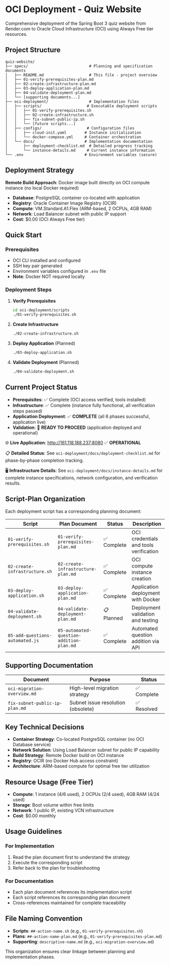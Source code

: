 # OCI Deployment - Quiz Website

Comprehensive deployment of the Spring Boot 3 quiz website from Render.com to Oracle Cloud Infrastructure (OCI) using Always Free tier resources.

## Project Structure

```
quiz-website/
├── specs/                           # Planning and specification documents
│   ├── README.md                    # This file - project overview
│   ├── 01-verify-prerequisites-plan.md
│   ├── 02-create-infrastructure-plan.md
│   ├── 03-deploy-application-plan.md
│   ├── 04-validate-deployment-plan.md
│   └── [supporting documents...]
├── oci-deployment/                  # Implementation files
│   ├── scripts/                    # Executable deployment scripts
│   │   ├── 01-verify-prerequisites.sh
│   │   ├── 02-create-infrastructure.sh
│   │   ├── fix-subnet-public-ip.sh
│   │   └── [future scripts...]
│   ├── configs/                    # Configuration files
│   │   ├── cloud-init.yaml        # Instance initialization
│   │   └── docker-compose.yml     # Container orchestration
│   └── docs/                      # Implementation documentation
│       ├── deployment-checklist.md  # Detailed progress tracking
│       └── instance-details.md     # Current instance information
└── .env                           # Environment variables (secure)
```

## Deployment Strategy

**Remote Build Approach**: Docker image built directly on OCI compute instance (no local Docker required)
- **Database**: PostgreSQL container co-located with application
- **Registry**: Oracle Container Image Registry (OCIR)
- **Compute**: VM.Standard.A1.Flex (ARM-based, 2 OCPUs, 4GB RAM)
- **Network**: Load Balancer subnet with public IP support
- **Cost**: $0.00 (OCI Always Free tier)

## Quick Start

### Prerequisites
- OCI CLI installed and configured
- SSH key pair generated
- Environment variables configured in `.env` file
- **Note**: Docker NOT required locally

### Deployment Steps

1. **Verify Prerequisites**
   ```bash
   cd oci-deployment/scripts
   ./01-verify-prerequisites.sh
   ```

2. **Create Infrastructure**
   ```bash
   ./02-create-infrastructure.sh
   ```

3. **Deploy Application** (Planned)
   ```bash
   ./03-deploy-application.sh
   ```

4. **Validate Deployment** (Planned)
   ```bash
   ./04-validate-deployment.sh
   ```

## Current Project Status

- **Prerequisites**: ✅ Complete (OCI access verified, tools installed)
- **Infrastructure**: ✅ Complete (instance fully functional, all verification steps passed)
- **Application Deployment**: ✅ **COMPLETE** (all 6 phases successful, application live)
- **Validation**: 🎯 **READY TO PROCEED** (application deployed and operational)

🌐 **Live Application**: http://161.118.188.237:8080 ✅ **OPERATIONAL**

📋 **Detailed Status**: See `oci-deployment/docs/deployment-checklist.md` for phase-by-phase completion tracking.

🖥️ **Infrastructure Details**: See `oci-deployment/docs/instance-details.md` for complete instance specifications, network configuration, and verification results.

## Script-Plan Organization

Each deployment script has a corresponding planning document:

| Script | Plan Document | Status | Description |
|--------|---------------|--------|-------------|
| `01-verify-prerequisites.sh` | `01-verify-prerequisites-plan.md` | ✅ Complete | OCI credentials and tools verification |
| `02-create-infrastructure.sh` | `02-create-infrastructure-plan.md` | ✅ Complete | OCI compute instance creation |
| `03-deploy-application.sh` | `03-deploy-application-plan.md` | ✅ Complete | Application deployment with Docker |
| `04-validate-deployment.sh` | `04-validate-deployment-plan.md` | 📋 Planned | Deployment validation and testing |
| `05-add-questions-automated.js` | `05-automated-question-addition-plan.md` | ✅ Complete | Automated question addition via API |

## Supporting Documentation

| Document | Purpose | Status |
|----------|---------|--------|
| `oci-migration-overview.md` | High-level migration strategy | ✅ Complete |
| `fix-subnet-public-ip-plan.md` | Subnet issue resolution (obsolete) | ✅ Resolved |

## Key Technical Decisions

- **Container Strategy**: Co-located PostgreSQL container (no OCI Database service)
- **Network Solution**: Using Load Balancer subnet for public IP capability
- **Build Strategy**: Remote Docker build on OCI instance
- **Registry**: OCIR (no Docker Hub access constraint)
- **Architecture**: ARM-based compute for optimal free tier utilization

## Resource Usage (Free Tier)

- **Compute**: 1 instance (4/6 used), 2 OCPUs (2/4 used), 4GB RAM (4/24 used)
- **Storage**: Boot volume within free limits
- **Network**: 1 public IP, existing VCN infrastructure
- **Cost**: $0.00 monthly

## Usage Guidelines

### For Implementation
1. Read the plan document first to understand the strategy
2. Execute the corresponding script
3. Refer back to the plan for troubleshooting

### For Documentation
- Each plan document references its implementation script
- Each script references its corresponding plan document
- Cross-references maintained for complete traceability

## File Naming Convention

- **Scripts**: `##-action-name.sh` (e.g., `01-verify-prerequisites.sh`)
- **Plans**: `##-action-name-plan.md` (e.g., `01-verify-prerequisites-plan.md`)
- **Supporting**: `descriptive-name.md` (e.g., `oci-migration-overview.md`)

This organization ensures clear linkage between planning and implementation phases.